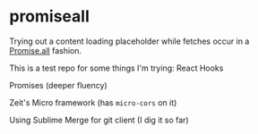 # promiseall

Trying out a content loading placeholder while fetches occur in a [Promise.all](https://developer.mozilla.org/en-US/docs/Web/JavaScript/Reference/Global_Objects/Promise/all) fashion. 


This is a test repo for some things I'm trying:
React Hooks

Promises (deeper fluency)

Zeit's Micro framework (has `micro-cors` on it)

Using Sublime Merge for git client (I dig it so far)
